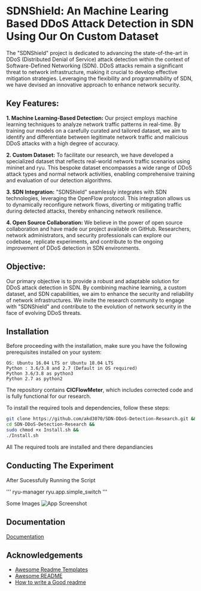 
# **SDNShield: An Machine Learing Based DDoS Attack Detection in SDN Using Our On Custom Dataset**

The "SDNShield" project is dedicated to advancing the state-of-the-art in DDoS (Distributed Denial of Service) attack detection within the context of Software-Defined Networking (SDN). DDoS attacks remain a significant threat to network infrastructure, making it crucial to develop effective mitigation strategies. Leveraging the flexibility and programmability of SDN, we have devised an innovative approach to enhance network security.

## **Key Features:**

**1. Machine Learning-Based Detection:** Our project employs machine learning techniques to analyze network traffic patterns in real-time. By training our models on a carefully curated and tailored dataset, we aim to identify and differentiate between legitimate network traffic and malicious DDoS attacks with a high degree of accuracy.

**2. Custom Dataset:** To facilitate our research, we have developed a specialized dataset that reflects real-world network traffic scenarios using mininet and ryu. This bespoke dataset encompasses a wide range of DDoS attack types and normal network activities, enabling comprehensive training and evaluation of our detection algorithms.

**3. SDN Integration:** "SDNShield" seamlessly integrates with SDN technologies, leveraging the OpenFlow protocol. This integration allows us to dynamically reconfigure network flows, diverting or mitigating traffic during detected attacks, thereby enhancing network resilience.

**4. Open Source Collaboration:** We believe in the power of open source collaboration and have made our project available on GitHub. Researchers, network administrators, and security professionals can explore our codebase, replicate experiments, and contribute to the ongoing improvement of DDoS detection in SDN environments.

## **Objective:**

Our primary objective is to provide a robust and adaptable solution for DDoS attack detection in SDN. By combining machine learning, a custom dataset, and SDN capabilities, we aim to enhance the security and reliability of network infrastructures. We invite the research community to engage with "SDNShield" and contribute to the evolution of network security in the face of evolving DDoS threats.



## **Installation**

Before proceeding with the installation, make sure you have the following prerequisites installed on your system:

```
OS: Ubuntu 16.04 LTS or Ubuntu 18.04 LTS
Python : 3.6/3.8 and 2.7 (Default in OS required)
Python 3.6/3.8 as python3
Python 2.7 as python2
```

The repository contains **CICFlowMeter**, which includes corrected code and is fully functional for our research.

To install the required tools and dependencies, follow these steps:

```bash
git clone https://github.com/akd3070/SDN-DDoS-Detection-Research.git &&
cd SDN-DDoS-Detection-Research &&
sudo chmod +x Install.sh &&
./Install.sh
```
All The required tools are installed and there depandiancies 
## **Conducting The Experiment**
After Sucessfully Running the Script

'''
ryu-manager ryu.app.simple_switch
'''

Some Images
![App Screenshot](https://via.placeholder.com/468x300?text=App+Screenshot+Here)

## Documentation

[Documentation](https://linktodocumentation)

## Acknowledgements

 - [Awesome Readme Templates](https://awesomeopensource.com/project/elangosundar/awesome-README-templates)
 - [Awesome README](https://github.com/matiassingers/awesome-readme)
 - [How to write a Good readme](https://bulldogjob.com/news/449-how-to-write-a-good-readme-for-your-github-project)
